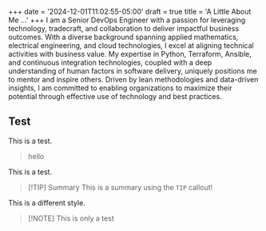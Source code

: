 +++
date = '2024-12-01T11:02:55-05:00'
draft = true
title = 'A Little About Me ...'
+++
I am a Senior DevOps Engineer with a passion for leveraging technology, tradecraft, and collaboration to deliver impactful business outcomes. With a diverse background spanning applied mathematics, electrical engineering, and cloud technologies, I excel at aligning technical activities with business value. My expertise in Python, Terraform, Ansible, and continuous integration technologies, coupled with a deep understanding of human factors in software delivery, uniquely positions me to mentor and inspire others. Driven by lean methodologies and data-driven insights, I am committed to enabling organizations to maximize their potential through effective use of technology and best practices.

## Test
This is a test.

> hello

This is a test.

> [!TIP] Summary
> This is a summary using the `TIP` callout!

This is a different style.

> [!NOTE] This is only a test
